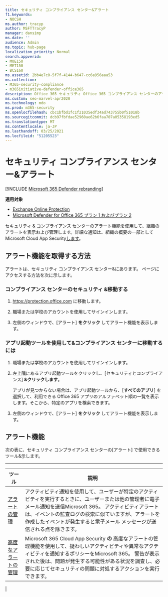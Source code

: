 ```yaml
---
title: セキュリティ コンプライアンス センター&アラート
f1.keywords:
- NOCSH
ms.author: tracyp
author: MSFTTracyP
manager: dansimp
ms.date: ''
audience: Admin
ms.topic: hub-page
localization_priority: Normal
search.appverid:
- MOE150
- MET150
- BCS160
ms.assetid: 2bb4e7c0-5f7f-4144-b647-cc6a956aaa53
ms.collection:
- M365-security-compliance
- m365initiative-defender-office365
description: Office 365 セキュリティ Office 365 コンプライアンス センターのアラート機能を使用して、高度なアラートの管理を含む&を表示および管理する方法について学習します。
ms.custom: seo-marvel-apr2020
ms.technology: mdo
ms.prod: m365-security
ms.openlocfilehash: cbc1bfbd1fc1f21035edf34ad743755b0f51018b
ms.sourcegitcommit: dcb97fbfdae52960ae62b6faa707a05358193ed5
ms.translationtype: MT
ms.contentlocale: ja-JP
ms.lasthandoff: 03/25/2021
ms.locfileid: "51205523"
---
```

# <a name="alerts-in-the-security--compliance-center"></a>セキュリティ コンプライアンス センター&アラート

[!INCLUDE [Microsoft 365 Defender rebranding](../includes/microsoft-defender-for-office.md)]

**適用対象**
- [Exchange Online Protection](exchange-online-protection-overview.md)
- [Microsoft Defender for Office 365 プラン 1 およびプラン 2](defender-for-office-365.md)

セキュリティ & コンプライアンス センターのアラート機能を使用して、組織のアラートを表示および管理します。詳細な通知は、組織の概要の一部としてMicrosoft Cloud App Security[します](/cloud-app-security/what-is-cloud-app-security)。

## <a name="how-to-get-to-the-alerts-features"></a>アラート機能を取得する方法

アラートは、セキュリティ コンプライアンス センター&にあります。 ページにアクセスする方法を次に示します。

### <a name="to-go-directly-to-the-security--compliance-center"></a>コンプライアンス センターのセキュリティ &移動する

1. <https://protection.office.com> に移動します。

2. 職場または学校のアカウントを使用してサインインします。

3. 左側のウィンドウで、[アラート] **をクリック** してアラート機能を表示します。

### <a name="to-go-to-the-security--compliance-center-using-the-app-launcher"></a>アプリ起動ツールを使用して&コンプライアンス センターに移動するには

1. 職場または学校のアカウントを使用してサインインします。

2. 左上隅にあるアプリ起動ツールをクリックし、[セキュリティとコンプライアンス] **&クリックします**。

   アプリが見つからない場合は、アプリ起動ツールから、[**すべてのアプリ**] を選択して、利用できる Office 365 アプリのアルファベット順の一覧を表示します。そこから、特定のアプリを検索できます。

3. 左側のウィンドウで、[アラート] **をクリック** してアラート機能を表示します。

## <a name="alerts-features"></a>アラート機能

次の表に、セキュリティ コンプライアンス センターの[アラート] で使用できるツール&示します。

****

|ツール|説明|
|---|---|
|[アラートの管理](../../compliance/create-activity-alerts.md)|アクティビティ通知を使用して、ユーザーが特定のアクティビティを実行するときに、ユーザーまたは他の管理者に電子メール通知を送信Microsoft 365。 アクティビティアラートは、イベントの監査ログの検索に似ていますが、アラートを作成したイベントが発生すると電子メール メッセージが送信される点を除きます。|
|[高度なアラートの管理](/cloud-app-security/what-is-cloud-app-security)|Microsoft 365 Cloud App Security **の** 高度なアラートの管理機能を使用して、疑わしいアクティビティや異常なアクティビティを通知するポリシーをMicrosoft 365。 警告が表示された後は、問題が発生する可能性がある状況を調査し、必要に応じてセキュリティの問題に対処するアクションを実行できます。|
|